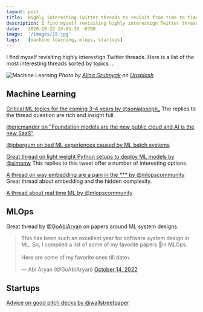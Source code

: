 ```yaml
---
layout: post
title:  Highly interesting Twitter threads to revisit from time to time
description: I find myself revisiting highly interestign Twitter threads. Here is a list of the most interesting threads sorted by topics ...
date:   2020-10-22 15:01:35 -0700
image:  '/images/15.jpg'
tags:   [machine learning, mlops, startups]
---
```

I find myself revisiting highly interestign Twitter threads. Here is a list of the most interesting threads sorted by topics ...

![Machine Learning]({{site.baseurl}}/images/alina-grubnyak-ZiQkhI7417A-unsplash.jpg#wide)
*Photo by [Alina Grubnyak](https://unsplash.com/photos/ZiQkhI7417A) on [Unsplash](https://unsplash.com/)*


## Machine Learning
[Critical ML topics for the coming 3-4 years by @soniajoseph_](https://twitter.com/soniajoseph_/status/1583184692282478592)
The replies to the thread question are rich and insight full.

[@ericmander on "Foundation models are the new public cloud and AI is the new SaaS"](https://twitter.com/ericmander/status/1575390598512746496)

[@jobergum on bad ML experiences caused by ML batch systems](https://twitter.com/jobergum/status/1576287869005889537)

[Great thread on light weight Python setups to deploy ML models by @simonw](https://twitter.com/simonw/status/1576680930680262658)
This replies to this tweet offer a number of interesting options.

[A thread on way embedding are a pain in the *** by @mlopscommunity](https://twitter.com/mlopscommunity/status/1562078702535573505)
Great thread about embedding and the hidden complexity.

[A thread about real time ML by @mlopscommunity](https://twitter.com/mlopscommunity/status/1563162922247139332)

<!-- ![Startups]({{site.baseurl}}/images/15-1.jpg#wide)
*Photo by [Israel Andrade](https://unsplash.com/photos/YI_9SivVt_s) on [Unsplash](https://unsplash.com/)* -->

## MLOps
Great thread by [@GoAbiAryan](https://twitter.com/GoAbiAryan/) on papers around ML system designs.
<blockquote class="twitter-tweet"><p lang="en" dir="ltr">This has been such an excellent year for software system design in ML. So, I compiled a list of some of my favorite papers 📜in MLOps. <br><br>Here are some of my favorite ones till date⤵️</p>&mdash; Abi Aryan (@GoAbiAryan) <a href="https://twitter.com/GoAbiAryan/status/1580852750526468097?ref_src=twsrc%5Etfw">October 14, 2022</a></blockquote> <script async src="https://platform.twitter.com/widgets.js" charset="utf-8"></script>

## Startups
[Advice on  good pitch decks by @wallstreetpaper](https://twitter.com/wallstreetpaper/status/1582884312604504064)
